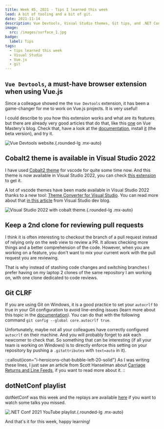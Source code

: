 ```yaml
---
title: Week 45, 2021 - Tips I learned this week
lead: A bit of tooling and a bit of git.
date: 2021-11-14
description: Vue Devtools, Visual Studio themes, Git tips, and .NET Conf replays.
image:
  src: /images/surface_1.jpg
badge:
  label: Tips
tags:
  - tips learned this week
  - Visual Studio
  - Vue.js
  - git
---
```


## `Vue Devtools`, a must-have browser extension when using Vue.js

Since a colleague showed me the `Vue Devtools` extension, it has been a game-changer for me to work on Vue.js projects. It is very useful!

I could describe to you how this extension works and what are its features but there are already very good articles that do that, like this [one](https://www.vuemastery.com/blog/whats-new-in-the-vue3-devtools/) on Vue Mastery's blog. Check that, have a look at the [documentation](https://devtools.vuejs.org/), install [it](https://chrome.google.com/webstore/detail/vuejs-devtools/ljjemllljcmogpfapbkkighbhhppjdbg) (the beta version), and try it.

![Vue Devtools website.](/posts/images/w452021tips_vue_1.png){.rounded-lg .mx-auto}

## Cobalt2 theme is available in Visual Studio 2022

I have used [Cobalt2 theme](https://marketplace.visualstudio.com/items?itemName=wesbos.theme-cobalt2) for vscode for quite some time now. And this theme is now available in Visual Studio 2022, you can check [this extension](https://marketplace.visualstudio.com/items?itemName=SIBA.Cobalt2Theme) to get it.

A lot of vscode themes have been made available in Visual Studio 2022 thanks to a new tool: [Theme Converter for Visual Studio](https://github.com/microsoft/theme-converter-for-vs). You can read more about that [in this article](https://devblogs.microsoft.com/visualstudio/custom-themes?wt.mc_id=MVP_430820) from Visual Studio dev blog.

![Visual Studio 2022 with cobalt theme.](/posts/images/w452021tips_vs_1.png){.rounded-lg .mx-auto}

## Keep a 2nd clone for reviewing pull requests

I think it is often interesting to checkout the branch of a pull request instead of relying only on the web view to review a PR. It allows checking more things and a better comprehension of the code. However, when you are working on a feature, you don't want to mix your current work with the pull request you are reviewing.

That is why instead of stashing code changes and switching branches I prefer having on my laptop 2 clones of the same repository I am working on, with one clone dedicated to code reviews.

## Git CLRF

If you are using Git on Windows, it is a good practice to set your `autocrlf` to true in your Git configuration to avoid line-ending issues (learn more about this topic in the [documentation](https://git-scm.com/book/en/v2/Customizing-Git-Git-Configuration)). You can do that with the following command `git config --global core.autocrlf true`.

Unfortunately, maybe not all your colleagues have correctly configured `autocrlf` on their machine. And you will probably forget to ask each newcomer to check that. So something that can be interesting (if all your team is working on Windows) is to directly enforce this setting on your repository by pushing a `.gitattributes` with `text=auto` in it).

::callout{icon="i-heroicons-chat-bubble-left-20-solid"}
As I was writing these lines, I just saw an article from Scott Hanselman about [Carriage Returns and Line Feeds](https://www.hanselman.com/blog/carriage-returns-and-line-feeds-will-ultimately-bite-you-some-git-tips), if you want to read more about it. 
::

## dotNetConf playlist

dotNetConf was this week and the replays are available [here](https://www.youtube.com/playlist?list=PLdo4fOcmZ0oVFtp9MDEBNbA2sSqYvXSXO) if you want to watch some talks you missed.

![.NET Conf 2021 YouTube playlist.](/posts/images/w452021tips_dotnetconf_1.png){.rounded-lg .mx-auto}

And that's it for this week, happy learning!
